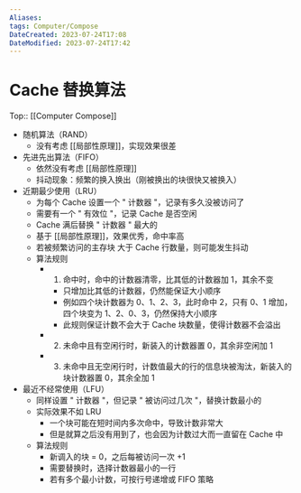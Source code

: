 ```yaml
---
Aliases: 
tags: Computer/Compose 
DateCreated: 2023-07-24T17:08
DateModified: 2023-07-24T17:42
---
```

# Cache 替换算法
Top:: [[Computer Compose]]

- 随机算法（RAND）
	- 没有考虑 [[局部性原理]]，实现效果很差
- 先进先出算法（FIFO）
	- 依然没有考虑 [[局部性原理]]
	- 抖动现象：频繁的换入换出（刚被换出的块很快又被换入）
- 近期最少使用（LRU）
	- 为每个 Cache 设置一个 " 计数器 "，记录有多久没被访问了
	- 需要有一个 " 有效位 "，记录 Cache 是否空闲
	- Cache 满后替换 " 计数器 " 最大的
	- 基于 [[局部性原理]]，效果优秀，命中率高
	- 若被频繁访问的主存块 大于 Cache 行数量，则可能发生抖动
	- 算法规则
		- 1. 命中时，命中的计数器清零，比其低的计数器加 1，其余不变
			- 只增加比其低的计数器，仍然能保证大小顺序
			- 例如四个块计数器为 0、1、2、3，此时命中 2，只有 0、1 增加，四个块变为 1、2、0、3，仍然保持大小顺序
			- 此规则保证计数不会大于 Cache 块数量，使得计数器不会溢出
		- 2. 未命中且有空闲行时，新装入的计数器置 0，其余非空闲加 1
		- 3. 未命中且无空闲行时，计数值最大的行的信息块被淘汰，新装入的块计数器置 0，其余全加 1
- 最近不经常使用（LFU）
	- 同样设置 " 计数器 "，但记录 " 被访问过几次 "，替换计数最小的
	- 实际效果不如 LRU
		- 一个块可能在短时间内多次命中，导致计数非常大
		- 但是就算之后没有用到了，也会因为计数过大而一直留在 Cache 中
	- 算法规则
		- 新调入的块 = 0，之后每被访问一次 +1
		- 需要替换时，选择计数器最小的一行
		- 若有多个最小计数，可按行号递增或 FIFO 策略
